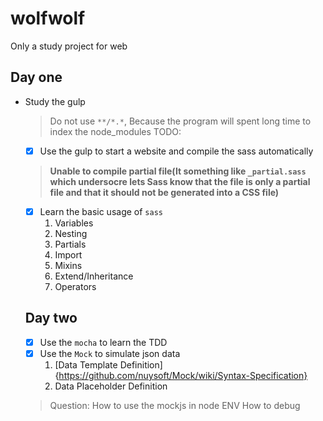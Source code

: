 # wolfwolf
Only a study project for web

## Day one
- Study the gulp
    > Do not use `**/*.*`, Because the program will spent long time to index the node_modules
TODO:
    - [x] Use the gulp to start a website and compile the sass automatically
    >  **Unable to compile partial file(It something like `_partial.sass` which undersocre lets Sass know that the file is only a partial file and that it should not be generated into a CSS file)**
    - [x] Learn the basic usage of `sass`
        1. Variables
        2. Nesting
        3. Partials
        4. Import
        5. Mixins
        6. Extend/Inheritance
        7. Operators
   
   ## Day two
    - [x] Use the `mocha` to learn the TDD
    - [x] Use the `Mock` to simulate json data
        1. [Data Template Definition]{https://github.com/nuysoft/Mock/wiki/Syntax-Specification}
        2. Data Placeholder Definition
    > Question: How to use the mockjs in node ENV
    >           How to debug